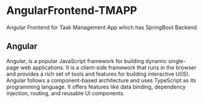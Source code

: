 # AngularFrontend-TMAPP
Angular Frontend for Task Management App which has SpringBoot Backend

## Angular
Angular, is a popular JavaScript framework for building dynamic single-page web applications. It is a client-side framework that runs in the browser and provides a rich set of tools and features for building interactive UI(S). Angular follows a component-based architecture and uses TypeScript as its programming language.
It offers features like data binding, dependency injection, routing, and reusable UI components.
